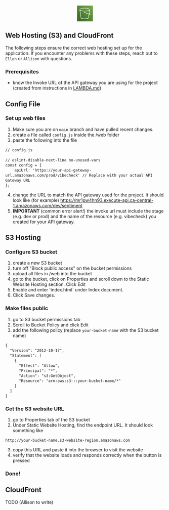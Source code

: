 <p align="center">
  <img src="https://github.com/Jonqora/VibeCheckMyProf/blob/doc-update/scratch/image_files/s3.png" width="50" height="50" />
</p> 

## Web Hosting (S3) and CloudFront

The following steps ensure the correct web hosting set up for the application.
If you encounter any problems with these steps, reach out to `Ellen` or `Allison` with questions. 

### Prerequisites
- know the Invoke URL of the API gateway you are using for the project (created from instructions in [LAMBDA.md](LAMBDA.md))

## Config File

### Set up web files
1. Make sure you are on `main` branch and have pulled recent changes.
2. create a file called `config.js` inside the /web folder
3. paste the following into the file 
```
// config.js

// eslint-disable-next-line no-unused-vars
const config = {
    apiUrl: 'https://your-api-gateway-url.amazonaws.com/prod/vibecheck' // Replace with your actual API Gateway URL
};
```
4. change the URL to match the API gateway used for the project. It should look like (for example) https://mr1pw4hn93.execute-api.ca-central-1.amazonaws.com/dev/sentiment
5. **IMPORTANT** (common error alert!) the invoke url must include the stage (e.g. dev or prod) and the name of the resource (e.g. vibecheck) you created for your API gateway.

## S3 Hosting

### Configure S3 bucket
1. create a new S3 bucket
2. turn off "Block public access" on the bucket permissions 
3. upload all files in /web into the bucket
4. go to the bucket, click on Properties and scroll down to the Static Website Hosting section. Click Edit
5. Enable and enter 'index.html` under Index document. 
6. Click Save changes.

### Make files public
1. go to S3 bucket permissions tab
2. Scroll to Bucket Policy and click Edit
3. add the following policy (replace `your-bucket-name` with the S3 bucket name)
```
{
  "Version": "2012-10-17",
  "Statement": [
    {
      "Effect": "Allow",
      "Principal": "*",
      "Action": "s3:GetObject",
      "Resource": "arn:aws:s3:::your-bucket-name/*"
    }
  ]
}
```

### Get the S3 website URL
1. go to Properties tab of the S3 bucket
2. Under Static Website Hosting, find the endpoint URL. It should look something like
```
http://your-bucket-name.s3-website-region.amazonaws.com
```
3. copy this URL and paste it into the browser to visit the website
4. verify that the website loads and responds correctly when the button is pressed

### Done!


## CloudFront

TODO (Allison to write)